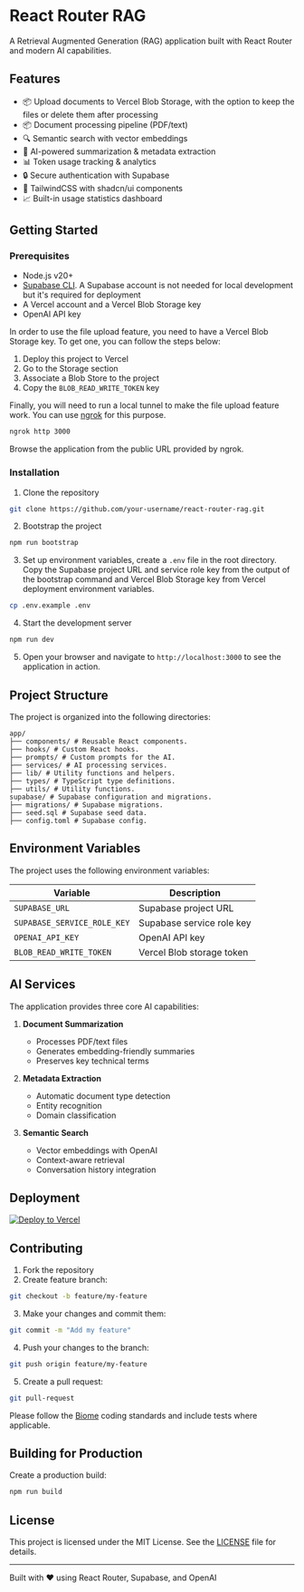 # React Router RAG

A Retrieval Augmented Generation (RAG) application built with React Router and modern AI capabilities.

## Features

- 📦 Upload documents to Vercel Blob Storage, with the option to keep the files or delete them after processing
- 📦 Document processing pipeline (PDF/text)
- 🔍 Semantic search with vector embeddings
- 📝 AI-powered summarization & metadata extraction
- 📊 Token usage tracking & analytics
- 🔒 Secure authentication with Supabase
- 🎨 TailwindCSS with shadcn/ui components
- 📈 Built-in usage statistics dashboard

## Getting Started

### Prerequisites

- Node.js v20+
- [Supabase CLI](https://supabase.com/docs/guides/local-development/cli/getting-started). A Supabase account is not needed for local development but it's required for deployment
- A Vercel account and a Vercel Blob Storage key
- OpenAI API key

In order to use the file upload feature, you need to have a Vercel Blob Storage key. To get one, you can follow the steps below:

1. Deploy this project to Vercel
2. Go to the Storage section
3. Associate a Blob Store to the project
4. Copy the `BLOB_READ_WRITE_TOKEN` key

Finally, you will need to run a local tunnel to make the file upload feature work. You can use [ngrok](https://ngrok.com/) for this purpose.

```bash
ngrok http 3000
```

Browse the application from the public URL provided by ngrok.

### Installation

1. Clone the repository

```bash
git clone https://github.com/your-username/react-router-rag.git
```

2. Bootstrap the project

```bash
npm run bootstrap
```

3. Set up environment variables, create a `.env` file in the root directory. Copy the Supabase project URL and service role key from the output of the bootstrap command and Vercel Blob Storage key from Vercel deployment environment variables.

```bash
cp .env.example .env
```

4. Start the development server

```bash
npm run dev
```

5. Open your browser and navigate to `http://localhost:3000` to see the application in action.

## Project Structure

The project is organized into the following directories:

```
app/
├── components/ # Reusable React components.
├── hooks/ # Custom React hooks.
├── prompts/ # Custom prompts for the AI.
├── services/ # AI processing services.
├── lib/ # Utility functions and helpers.
├── types/ # TypeScript type definitions.
├── utils/ # Utility functions.
supabase/ # Supabase configuration and migrations.
├── migrations/ # Supabase migrations.
├── seed.sql # Supabase seed data.
├── config.toml # Supabase config.
```

## Environment Variables

The project uses the following environment variables:

| Variable           | Description                     |
|--------------------|---------------------------------|
| `SUPABASE_URL`     | Supabase project URL            |
| `SUPABASE_SERVICE_ROLE_KEY`     | Supabase service role key       |
| `OPENAI_API_KEY`   | OpenAI API key                  |
| `BLOB_READ_WRITE_TOKEN` | Vercel Blob storage token |

## AI Services

The application provides three core AI capabilities:

1. **Document Summarization**
   - Processes PDF/text files
   - Generates embedding-friendly summaries
   - Preserves key technical terms

2. **Metadata Extraction**
   - Automatic document type detection
   - Entity recognition
   - Domain classification

3. **Semantic Search**
   - Vector embeddings with OpenAI
   - Context-aware retrieval
   - Conversation history integration

## Deployment

[![Deploy to Vercel](https://vercel.com/button)](https://vercel.com/new/clone?repository-url=https%3A%2F%2Fgithub.com%2Fyour-username%2Freact-router-rag&env=SUPABASE_URL,SUPABASE_SERVICE_ROLE_KEY,OPENAI_API_KEY,BLOB_READ_WRITE_TOKEN&envDescription=AI%20service%20credentials)

## Contributing

1. Fork the repository
2. Create feature branch:

```bash
git checkout -b feature/my-feature
```

3. Make your changes and commit them:

```bash
git commit -m "Add my feature"
```

4. Push your changes to the branch:

```bash
git push origin feature/my-feature
```

5. Create a pull request:

```bash
git pull-request
```

Please follow the [Biome](https://biomejs.dev/) coding standards and include tests where applicable.

## Building for Production

Create a production build:

```bash
npm run build
```

## License

This project is licensed under the MIT License. See the [LICENSE](LICENSE) file for details.

---

Built with ❤️ using React Router, Supabase, and OpenAI